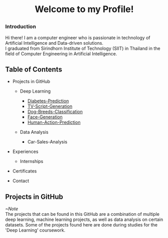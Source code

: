 # <p align=center>Welcome to my Profile!

### Introduction</br>
Hi there! I am a computer engineer who is passionate in technology of Artificial Intelligence and Data-driven solutions.</br>
I graduated from Sirindhorn Institute of Technology (SIIT) in Thailand in the field of Computer Engineering in Artificial Intelligence.

## Table of Contents
+ Projects in GitHub
  + Deep Learning
  
    + [Diabetes-Prediction](https://github.com/skyeded/Deep-Learning-Projects/tree/main/PIMA-Indian-Diabetes-Prediction)
    + [TV-Script-Generation](https://github.com/skyeded/Deep-Learning-Projects/tree/main/TV-Scripts-Generation)
    + [Dog-Breeds-Classification](https://github.com/skyeded/Deep-Learning-Projects/tree/main/Dog-Breeds-Classification)
    + [Face-Generation](https://github.com/skyeded/Deep-Learning-Projects/tree/main/Face-Generations)
    + [Human-Action-Prediction](https://github.com/skyeded/Deep-Learning-Projects/tree/main/Human-Action-Prediction)
  
  + Data Analysis
    + Car-Sales-Analysis
  
+ Experiences
  + Internships
+ Certificates
+ Contact

## Projects in GitHub
_~Note_</br>
The projects that can be found in this GitHub are a combination of multiple deep learning, machine learning projects, as well as data analysis on certain datasets. Some of the projects found here are done during studies for the 'Deep Learning' coursework.
